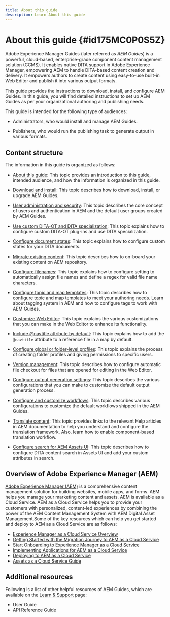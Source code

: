 ```yaml
---
title: About this guide
description: Learn About this guide
---
```


# About this guide {#id175MC0P0S5Z}

Adobe Experience Manager Guides \(later referred as *AEM Guides*\) is a powerful, cloud-based, enterprise-grade component content management solution \(CCMS\). It enables native DITA support in Adobe Experience Manager, empowering AEM to handle DITA-based content creation and delivery. It empowers authors to create content using easy-to-use built-in Web Editor and publish it into various output formats.

This guide provides the instructions to download, install, and configure AEM Guides. In this guide, you will find detailed instructions to set up AEM Guides as per your organizational authoring and publishing needs.

This guide is intended for the following type of audiences:

-   Administrators, who would install and manage AEM Guides.

-   Publishers, who would run the publishing task to generate output in various formats.


## Content structure 

The information in this guide is organized as follows:

-   [About this guide](#id175MC0P0S5Z): This topic provides an introduction to this guide, intended audience, and how the information is organized in this guide.

-   [Download and install](download-install.md#): This topic describes how to download, install, or upgrade AEM Guides.

-   [User administration and security](user-admin-sec.md#): This topic describes the core concept of users and authentication in AEM and the default user groups created by AEM Guides.

-   [Use custom DITA-OT and DITA specialization](dita-ot-specialization.md#): This topic explains how to configure custom DITA-OT plug-ins and use DITA specialization.

-   [Configure document states](customize-doc-state.md#): This topic explains how to configure custom states for your DITA documents.

-   [Migrate existing content](migrate-content.md#): This topic describes how to on-board your existing content on AEM repository.

-   [Configure filenames](conf-file-names.md#): This topic explains how to configure setting to automatically assign file names and define a regex for valid file name characters.

-   [Configure topic and map templates](conf-template-tags.md#): This topic describes how to configure topic and map templates to meet your authoring needs. Learn about tagging system in AEM and how to configure tags to work with AEM Guides.

-   [Customize Web Editor](conf-web-editor.md#): This topic explains the various customizations that you can make in the Web Editor to enhance its functionality.

-   [Include @navtitle attribute by default](auto-add-navtitle.md#): This topic explains how to add the `@navtitle` attribute to a reference file in a map by default.

-   [Configure global or folder-level profiles](conf-folder-level.md#): This topic explains the process of creating folder profiles and giving permissions to specific users.

-   [Version management](version-management.md#): This topic describes how to configure automatic file checkout for files that are opened for editing in the Web Editor.

-   [Configure output generation settings](conf-output-generation.md#): This topic describes the various configurations that you can make to customize the default output generation process.

-   [Configure and customize workflows](customize-workflows.md#): This topic describes various configurations to customize the default workflows shipped in the AEM Guides.

-   [Translate content](translation.md#): This topic provides links to the relevant Help articles in AEM documentation to help you understand and configure the translation framework. Also, learn how to enable component-based translation workflow.

-   [Configure search for AEM Assets UI](conf-dita-search.md#): This topic describes how to configure DITA content search in Assets UI and add your custom attributes in search.


## Overview of Adobe Experience Manager \(AEM\) 

[Adobe Experience Manager \(AEM\)](https://business.adobe.com/products/experience-manager/adobe-experience-manager.html) is a comprehensive content management solution for building websites, mobile apps, and forms. AEM helps you manage your marketing content and assets. AEM is available as a Cloud Service. AEM as a Cloud Service helps you to provide your customers with personalized, content-led experiences by combining the power of the AEM Content Management System with AEM Digital Asset Management.Some of the key resources which can help you get started and deploy to AEM as a Cloud Service are as follows:

-   [Experience Manager as a Cloud Service Overview](https://experienceleague.adobe.com/docs/experience-manager-cloud-service/content/home.html?lang=en)
-   [Getting Started with the Migration Journey to AEM as a Cloud Service](https://experienceleague.adobe.com/docs/experience-manager-cloud-service/content/migration-journey/getting-started.html?lang=en)
-   [Start Onboarding to Experience Manager as a Cloud Service](https://experienceleague.adobe.com/docs/experience-manager-cloud-service/content/onboarding/home.html?lang=enhttps://experienceleague.adobe.com/docs/experience-manager-cloud-service/moving/home.html?lang=en)
-   [Implementing Applications for AEM as a Cloud Service](https://experienceleague.adobe.com/docs/experience-manager-cloud-service/implementing/home.html?lang=en)
-   [Deploying to AEM as a Cloud Service](https://experienceleague.adobe.com/docs/experience-manager-cloud-service/content/implementing/deploying/overview.html?lang=en)
-   [Assets as a Cloud Service Guide](https://experienceleague.adobe.com/docs/experience-manager-cloud-service/content/assets/home.html?lang=en)

## Additional resources 

Following is a list of other helpful resources of AEM Guides, which are available on the [Learn & Support](https://helpx.adobe.com/support/xml-documentation-for-experience-manager.html) page:

-   User Guide
-   API Reference Guide

